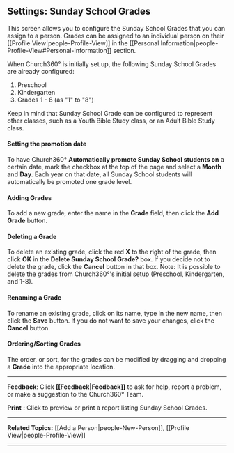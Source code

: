 ## Settings: Sunday School Grades

This screen allows you to configure the Sunday School Grades that you
can assign to a person. Grades can be assigned to an individual person
on their [[Profile View|people-Profile-View]] in the [[Personal
Information|people-Profile-View#Personal-Information]] section.

When Church360° is initially set up, the following Sunday School Grades
are already configured:

1.  Preschool
2.  Kindergarten
3.  Grades 1 - 8 (as "1" to "8")

Keep in mind that Sunday School Grade can be configured to represent
other classes, such as a Youth Bible Study class, or an Adult Bible
Study class.

#### Setting the promotion date

To have Church360° **Automatically promote Sunday School students on**
a certain date, mark the checkbox at the top of the page and select a
**Month** and **Day**. Each year on that date, all Sunday School
students will automatically be promoted one grade level.

#### Adding Grades

To add a new grade, enter the name in the **Grade** field, then click
the **Add Grade** button.

#### Deleting a Grade

To delete an existing grade, click the red **X** to the right of the
grade, then click **OK** in the **Delete Sunday School Grade?** box. If
you decide not to delete the grade, click the **Cancel** button in that
box. Note: It is possible to delete the grades from Church360°'s
initial setup (Preschool, Kindergarten, and 1-8).

#### Renaming a Grade

To rename an existing grade, click on its name, type in the new name,
then click the **Save** button. If you do not want to save your changes,
click the **Cancel** button.

#### Ordering/Sorting Grades

The order, or sort, for the grades can be modified by dragging and
dropping a **Grade** into the appropriate location.

* * * * *

**Feedback**: Click **[[Feedback|Feedback]]** to ask for help, report a problem, or
make a suggestion to the Church360° Team.

**Print** : Click to preview or print a report listing Sunday School
Grades.

* * * * *

**Related Topics:** [[Add a Person|people-New-Person]], [[Profile
View|people-Profile-View]]

* * * * *
